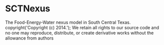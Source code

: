 # SCTNexus
The Food-Energy-Water nexus model in South Central Texas.\
copyright('Copyright (c) 2014.');
We retain all rights to our source code and no one may reproduce, distribute, or create derivative works without the allowance from authors
